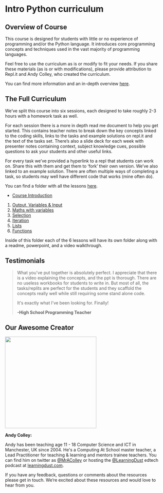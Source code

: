 # **Intro Python curriculum**



## **Overview of Course**
This course is designed for students with little or no experience of programming and/or the Python language.  It introduces core programming concepts and techniques used in the vast majority of programming languages.

Feel free to use the curriculum as is or modify to fit your needs. If you share these materials (as is or with modifications), please provide attribution to Repl.it and Andy Colley, who created the curriculum.

You can find more information and an in-depth overview [here](https://docs.google.com/document/d/1DdYZkkyTZrcmFTtqmKYx6Rq4Sg_PbPNQT4_chUCZWfI/edit?usp=sharing).

## **The Full Curriculum**

We’ve split this course into six sessions, each designed to take roughly 2-3 hours  with a homework task as well.

For each session there is a more in depth read me document to help you get started.  This contains  teacher notes to break down the key concepts linked to the coding skills, links to the tasks and example solutions on repl.it and the text of the tasks set.  There’s also a slide deck for each week with presenter notes containing context, subject knowledge cues, possible questions to ask your students and other useful links.

For every task we’ve provided a hyperlink to a repl that students can work on.  Share this with them and get them to ‘fork’ their own version. We’ve also linked to an example solution. There are often multiple ways of completing a task, so students may well have different code that works (mine often do).


You can find a folder with all the lessons [here](https://drive.google.com/drive/folders/1w1UZLD2sMQlEeFvOVmjUxk4WU8p0o8dJ?usp=sharing). 
- [Course Introduction](https://docs.google.com/document/d/1DdYZkkyTZrcmFTtqmKYx6Rq4Sg_PbPNQT4_chUCZWfI/edit?usp=sharing)
1. [Output, Variables & Input](https://drive.google.com/drive/folders/1GB5NZGE9-soL4MRH46Oj19ZZmF_nrKhU?usp=sharing)
2. [Maths with variables](https://drive.google.com/drive/folders/1U0QgaWsiGyTr_-06sXMesWvcQPujQntu?usp=sharing)
3. [Selection](https://drive.google.com/drive/folders/10Ltumn60X_1Pwgw-6YujfP2f5gSssiWb?usp=sharing)
4. [Iteration](https://drive.google.com/drive/folders/1_aqB0sW9IZ4f88th1-RvuldONGY1qQ1C?usp=sharing)
5. [Lists](https://drive.google.com/drive/folders/10YC6os7LzPws3A9MuG8-gfWgEH_QlG0L)
6. [Functions](https://drive.google.com/drive/folders/1sCrG1jgwffcZ9uXHroubKvea6YGfrEUm?usp=sharing)

Inside of this folder each of the 6 lessons will have its own folder along with a readme, powerpoint, and a video walkthrough.

## **Testimonials**

> What you've put together is absolutely perfect. I appreciate that there is a video explaining the concepts, and the ppt is thorough. There are no useless workbooks for students to write in. But most of all, the tasks/replits are perfect for the students and they scaffold the concepts really well while still requiring some stand alone code.
> 
> It's exactly what I've been looking for. Finally!
> 
> **-High School Programming Teacher**

## **Our Awesome Creator**

<img class="profile_pic" src="/images/curriculumImg/andy.jpg" width="300px"/>

**Andy Colley:**

Andy has been teaching age 11 - 18 Computer Science and ICT in Manchester, UK  since 2004. He's a Computing At School master teacher, a Lead Practitioner for teaching & learning and mentors trainee teachers. You can find him on twitter as [@MrAColley](https://twitter.com/mracolley) or hosting the [@LearningDust](https://twitter.com/learningdust) edtech podcast at [learningdust.com](https://www.learningdust.com/).

If you have any feedback, questions or comments about the resources please get in touch.  We’re excited about these resources and would love to hear from you.